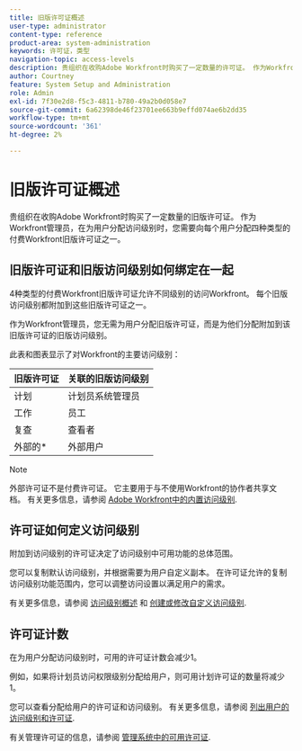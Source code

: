 ```yaml
---
title: 旧版许可证概述
user-type: administrator
content-type: reference
product-area: system-administration
keywords: 许可证，类型
navigation-topic: access-levels
description: 贵组织在收购Adobe Workfront时购买了一定数量的许可证。 作为Workfront管理员，在为用户分配访问级别时，您需要向每个用户分配四种类型的付费Workfront许可证之一。
author: Courtney
feature: System Setup and Administration
role: Admin
exl-id: 7f30e2d8-f5c3-4811-b780-49a2b0d058e7
source-git-commit: 6a62398de46f23701ee663b9effd074ae6b2dd35
workflow-type: tm+mt
source-wordcount: '361'
ht-degree: 2%

---
```


# 旧版许可证概述

贵组织在收购Adobe Workfront时购买了一定数量的旧版许可证。 作为Workfront管理员，在为用户分配访问级别时，您需要向每个用户分配四种类型的付费Workfront旧版许可证之一。

## 旧版许可证和旧版访问级别如何绑定在一起

4种类型的付费Workfront旧版许可证允许不同级别的访问Workfront。 每个旧版访问级别都附加到这些旧版许可证之一。

作为Workfront管理员，您无需为用户分配旧版许可证，而是为他们分配附加到该旧版许可证的旧版访问级别。

此表和图表显示了对Workfront的主要访问级别：

| 旧版许可证 | 关联的旧版访问级别 |
|--- |--- |
| 计划 | 计划员系统管理员 |
| 工作 | 员工 |
| 复查 | 查看者 |
| 外部的* | 外部用户 |

>[!NOTE]
>
>外部许可证不是付费许可证。 它主要用于与不使用Workfront的协作者共享文档。 有关更多信息，请参阅 [Adobe Workfront中的内置访问级别](/help/quicksilver/administration-and-setup/add-users/access-levels-and-object-permissions/default-access-levels-in-workfront.md).

## 许可证如何定义访问级别

附加到访问级别的许可证决定了访问级别中可用功能的总体范围。

您可以复制默认访问级别，并根据需要为用户自定义副本。 在许可证允许的复制访问级别功能范围内，您可以调整访问设置以满足用户的需求。

有关更多信息，请参阅 [访问级别概述](../../../administration-and-setup/add-users/access-levels-and-object-permissions/access-levels-overview.md) 和 [创建或修改自定义访问级别](../../../administration-and-setup/add-users/configure-and-grant-access/create-modify-access-levels.md).

## 许可证计数

在为用户分配访问级别时，可用的许可证计数会减少1。

例如，如果将计划员访问权限级别分配给用户，则可用计划许可证的数量将减少1。

您可以查看分配给用户的许可证和访问级别。 有关更多信息，请参阅 [列出用户的访问级别和许可证](../../../administration-and-setup/add-users/access-levels-and-object-permissions/list-access-levels-and-licenses-for-your-users.md).

有关管理许可证的信息，请参阅 [管理系统中的可用许可证](../../../administration-and-setup/get-started-wf-administration/manage-available-licenses-in-your-system.md).
